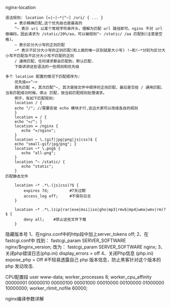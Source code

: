 nginx-location

	语法规则: location [=|~|~*|^~] /uri/ { ... }
		= 表示精确匹配,这个优先级也是最高的
		^~ 表示 uri 以某个常规字符串开头，理解为匹配 url 路径即可。nginx 不对 url 做编码，因此请求为 /static/20%/aa，可以被规则^~ /static/ /aa 匹配到(注意是空格)。
		~ 表示区分大小写的正则匹配
		~* 表示不区分大小写的正则匹配(和上面的唯一区别就是大小写) !~和!~*分别为区分大小写不匹配及不区分大小写不匹配的正则
		/ 通用匹配，任何请求都会匹配到，默认匹配.
		下面讲讲这些语法的一些规则和优先级
		
	多个 location 配置的情况下匹配顺序为:
		优先级=>^~>
		首先匹配 =，其次匹配^~, 其次是按文件中顺序的正则匹配，最后是交给 / 通用匹配。当有匹配成功时候，停止 匹配，按当前匹配规则处理请求。
		例子，有如下匹配规则:
		location / {
		echo "/"; //需要安装 echo 模块才行,这边大家可以改成各自的规则
		}
		location = / {
		echo "=/"; }
		location = /nginx {
		   echo "=/nginx";
		}
		location ~ \.(gif|jpg|png|js|css)$ {
		echo "small-gif/jpg/png"; }
		location ~* \.png$ {
		   echo "all-png";
		}
		location ^~ /static/ {
		   echo "static";
		}
	匹配静态文件

		location ~* .*\.(js|css)?$ {
			expires 7d; 		#7天过期
			access_log off;   	#不保存日志
		}

		location ~* .*\.(zip|rar|exe|msi|iso|gho|mp3|rmvb|mp4|wma|wmv|rm)?$ {
			deny all;    #禁止这些文件下载
		}


隐藏版本号
	1、在nginx.conf中的http段中加上server_tokens off;
	2、在fastcgi.conf中
		找到：
		fastcgi_param SERVER_SOFTWARE nginx/$nginx_version;
		改为：
		fastcgi_param SERVER_SOFTWARE nginx;
	3、关闭php错误日志(php.ini)
		display_errors = off
	4、关闭Php信息 (php.ini)
		expose_php = Off  #不轻易透露自己 php 版本信息，防止黑客针对这个版本的 php 发动攻击.

CPU配置段
	user www-data;
	worker_processes 8;
	worker_cpu_affinity 00000001 00000010 00000100 00001000 00010000 00100000 01000000 10000000;
	worker_rlimit_nofile 60000;

nginx编译参数详解



	
